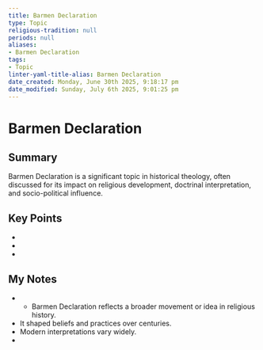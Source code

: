 ```yaml
---
title: Barmen Declaration
type: Topic
religious-tradition: null
periods: null
aliases:
- Barmen Declaration
tags:
- Topic
linter-yaml-title-alias: Barmen Declaration
date_created: Monday, June 30th 2025, 9:18:17 pm
date_modified: Sunday, July 6th 2025, 9:01:25 pm
---
```


# Barmen Declaration

## Summary
Barmen Declaration is a significant topic in historical theology, often discussed for its impact on religious development, doctrinal interpretation, and socio-political influence.

## Key Points
- 
- 
- 

## My Notes
- - Barmen Declaration reflects a broader movement or idea in religious history.
- It shaped beliefs and practices over centuries.
- Modern interpretations vary widely.
- 
